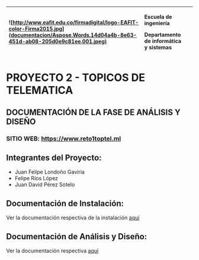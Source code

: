 ﻿|![http://www.eafit.edu.co/firmadigital/logo-EAFIT-color-Firma2015.jpg](documentacion/Aspose.Words.14d04a4b-8e63-451d-ab08-205d0e9c81ee.001.jpeg)|<p>**Escuela de ingeniería** </p><p>**Departamento de informática y sistemas**</p><p></p>||
| :- | :- | -: |
# PROYECTO 2 - TOPICOS DE TELEMATICA

## DOCUMENTACIÓN DE LA FASE DE ANÁLISIS Y DISEÑO
### SITIO WEB: https://www.reto1toptel.ml

## Integrantes del Proyecto:
- Juan Felipe Londoño Gaviria
- Felipe Ríos López
- Juan David Pérez Sotelo

##  Documentación de Instalación: 
Ver la documentación respectiva de la instalación [aquí](https://github.com/friosl/proyecto2toptel/blob/main/INSTALLATION.md)

##  Documentación de Análisis y Diseño: 
Ver la documentación respectiva [aquí](https://github.com/friosl/proyecto2toptel/blob/main/AN%C3%81LISISYDISE%C3%91O.md)


